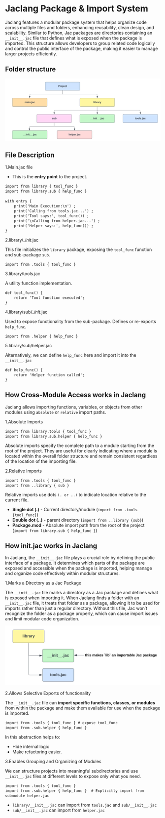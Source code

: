 # Jaclang Package & Import System

Jaclang features a modular package system that helps organize code across multiple files and folders, enhancing reusability, clean design, and scalability. Similar to Python, Jac packages are directories containing an `__init__.jac` file that defines what is exposed when the package is imported. This structure allows developers to group related code logically and control the public interface of the package, making it easier to manage larger projects efficiently.

## Folder structure

![Diagram](folder_structure.png)

## File Description

1.Main.jac file

- This is the **entry point** to the project.

```Jac linenums="1"
import from library { tool_func }
import from library.sub { help_func }

with entry {
    print('Main Execution:\n') ;
    print('Calling from tools.jac...') ;
    print('Tool says:', tool_func()) ;
    print('\nCalling from helper.jac...') ;
    print('Helper says:', help_func()) ;
}
```

2.library/__init_.jac

This file initializes the `library` package, exposing the `tool_func` function and sub-package `sub`.

```Jac linenums="1"
import from .tools { tool_func }
```

3.library/tools.jac

A utility function implementation.

```Jac linenums="1"
def tool_func() {
    return 'Tool function executed';
}
```

4.library/sub/__init_.jac

Used to expose functionality from the sub-package. Defines or re-exports `help_func`.

```Jac linenums="1"
import from .helper { help_func }
```

5.library/sub/helper.jac

Alternatively, we can define `help_func` here and import it into the `__init__.jac`

```Jac linenums="1"
def help_func() {
    return 'Helper function called';
}
```

## How Cross-Module Access works in Jaclang

Jaclang allows importing functions, variables, or objects from other modules using `absolute` or `relative` import paths.

1.Absolute Imports

```Jac linenums="1"
import from library.tools { tool_func }
import from library.sub.helper { help_func }
```

Absolute imports specify the complete path to a module starting from the root of the project. They are useful for clearly indicating where a module is located within the overall folder structure and remain consistent regardless of the location of the importing file.

2.Relative Imports

```Jac linenums="1"
import from .tools { tool_func }
import from ..library { sub }
```

Relative imports use dots `(. or ..)` to indicate location relative to the current file.

- **Single dot (.)** - Current directory/module (`import from .tools {tool_func}`)
- **Double dot (..)** - parent directory (`import from ..library {sub}`)
- **Package.mod** - Absolute import path from the root of the project (`import from library.sub { help_func }`)

## How __init__.jac works in Jaclang

In Jaclang, the `__init__.jac` file plays a crucial role by defining the public interface of a package. It determines which parts of the package are exposed and accessible when the package is imported, helping manage and organize code effectively within modular structures.

1.Marks a Directory as a Jac Package

The `__init__.jac` file marks a directory as a Jac package and defines what is exposed when importing it. When Jaclang finds a folder with an `__init__.jac` file, it treats that folder as a package, allowing it to be used for imports rather than just a regular directory. Without this file, Jac won’t recognize the folder as a package properly, which can cause import issues and limit modular code organization.

![Diagram](init.png)

2.Allows Selective Exports of functionality

The `__init__.jac` file can **import specific functions, classes, or modules** from within the package and make them available for use when the package is imported.

```Jac linenums="1"
import from .tools { tool_func } # expose tool_func
import from .sub.helper { help_func }
```

In this abstraction helps to:

- Hide internal logic
- Make refactoring easier.

3.Enables Grouping and Organizing of Modules

We can structure projects into meaningful subdirectories and use `__init__.jac` files at different levels to expose only what you need.

```Jac linenums="1"
import from .tools { tool_func }
import from .sub.helper { help_func }  # Explicitly import from submodule helper.jac
```

- `library/__init__.jac` can import from `tools.jac` and `sub/__init__.jac`
- `sub/__init__.jac` can import from `helper.jac`
